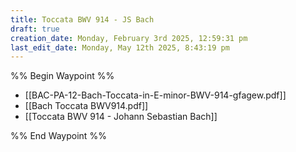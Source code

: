 ```yaml
---
title: Toccata BWV 914 - JS Bach
draft: true
creation_date: Monday, February 3rd 2025, 12:59:31 pm
last_edit_date: Monday, May 12th 2025, 8:43:19 pm
---
```


%% Begin Waypoint %%

- [[BAC-PA-12-Bach-Toccata-in-E-minor-BWV-914-gfagew.pdf]]
- [[Bach Toccata BWV914.pdf]]
- [[Toccata BWV 914 - Johann Sebastian Bach]]

%% End Waypoint %%
